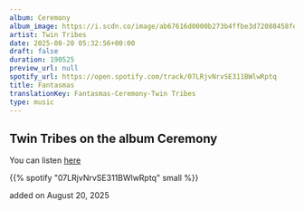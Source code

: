 ```yaml
---
album: Ceremony
album_image: https://i.scdn.co/image/ab67616d0000b273b4ffbe3d72088458fe225ac7
artist: Twin Tribes
date: 2025-08-20 05:32:56+00:00
draft: false
duration: 190525
preview_url: null
spotify_url: https://open.spotify.com/track/07LRjvNrvSE311BWlwRptq
title: Fantasmas
translationKey: Fantasmas-Ceremony-Twin Tribes
type: music
---
```



## Twin Tribes on the album Ceremony

You can listen [here](https://open.spotify.com/track/07LRjvNrvSE311BWlwRptq)

{{% spotify "07LRjvNrvSE311BWlwRptq" small %}}

added on August 20, 2025